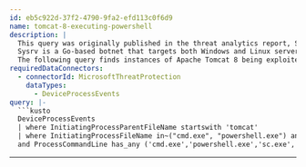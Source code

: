 ```yaml
---
id: eb5c922d-37f2-4790-9fa2-efd113c0f6d9
name: tomcat-8-executing-powershell
description: |
  This query was originally published in the threat analytics report, Sysrv botnet evolution.
  Sysrv is a Go-based botnet that targets both Windows and Linux servers, and steals resources to mine cryptocurrency.
  The following query finds instances of Apache Tomcat 8 being exploited to execute encoded PowerShell commands.
requiredDataConnectors:
  - connectorId: MicrosoftThreatProtection
    dataTypes:
      - DeviceProcessEvents
query: |-
  ```kusto
  DeviceProcessEvents
  | where InitiatingProcessParentFileName startswith 'tomcat'
  | where InitiatingProcessFileName in~("cmd.exe", "powershell.exe") and InitiatingProcessCommandLine hasprefix '-enc '
  and ProcessCommandLine has_any ('cmd.exe','powershell.exe','sc.exe','schtasks.exe','WMIC.exe')
  ```
---
```


